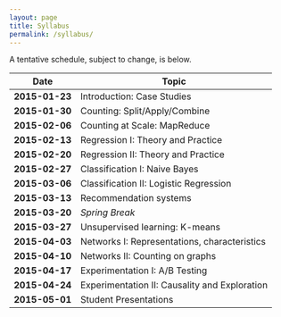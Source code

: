 ```yaml
---
layout: page
title: Syllabus
permalink: /syllabus/
---
```


A tentative schedule, subject to change, is below.

|Date|Topic|
|----|-----|
|**2015-01-23**|Introduction: Case Studies|
|**2015-01-30**|Counting: Split/Apply/Combine|
|**2015-02-06**|Counting at Scale: MapReduce|
|**2015-02-13**|Regression I: Theory and Practice|
|**2015-02-20**|Regression II: Theory and Practice|
|**2015-02-27**|Classification I: Naive Bayes|
|**2015-03-06**|Classification II: Logistic Regression|
|**2015-03-13**|Recommendation systems|
|**2015-03-20**|*Spring Break*|
|**2015-03-27**|Unsupervised learning: K-means|
|**2015-04-03**|Networks I: Representations, characteristics|
|**2015-04-10**|Networks II: Counting on graphs|
|**2015-04-17**|Experimentation I: A/B Testing|
|**2015-04-24**|Experimentation II: Causality and Exploration|
|**2015-05-01**|Student Presentations|
